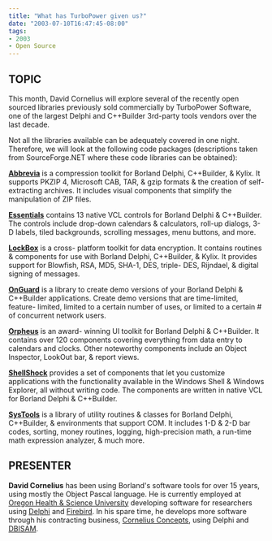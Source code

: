 ```yaml
---
title: "What has TurboPower given us?"
date: "2003-07-10T16:47:45-08:00"
tags:
- 2003
- Open Source
---
```

## TOPIC ##

This month, David Cornelius will explore several of the recently open sourced libraries previously sold commercially by TurboPower Software, one of the largest Delphi and C++Builder 3rd-party tools vendors over the last decade.

Not all the libraries available can be adequately covered in one night. Therefore, we will look at the following code packages (descriptions taken from SourceForge.NET where these code libraries can be obtained):

**[Abbrevia](http://sourceforge.net/projects/tpabbrevia)** is a compression toolkit for Borland Delphi, C++Builder, & Kylix. It supports PKZIP 4, Microsoft CAB, TAR, & gzip formats & the creation of self-extracting archives. It includes visual components that simplify the manipulation of ZIP files.

**[Essentials](http://sourceforge.net/projects/tpessence)** contains 13 native VCL controls for Borland Delphi & C++Builder. The controls include drop-down calendars & calculators, roll-up dialogs, 3-D labels, tiled backgrounds, scrolling messages, menu buttons, and more.

**[LockBox](http://sourceforge.net/projects/tplockbox)** is a cross- platform toolkit for data encryption. It contains routines & components for use with Borland Delphi, C++Builder, & Kylix. It provides support for Blowfish, RSA, MD5, SHA-1, DES, triple- DES, Rijndael, & digital signing of messages.

**[OnGuard](http://sourceforge.net/projects/tponguard)** is a library to create demo versions of your Borland Delphi & C++Builder applications. Create demo versions that are time-limited, feature- limited, limited to a certain number of uses, or limited to a certain # of concurrent network users.

**[Orpheus](http://sourceforge.net/projects/tporpheus)** is an award- winning UI toolkit for Borland Delphi & C++Builder. It contains over 120 components covering everything from data entry to calendars and clocks. Other noteworthy components include an Object Inspector, LookOut bar, & report views.

**[ShellShock](http://sourceforge.net/projects/tpshellshock)** provides a set of components that let you customize applications with the functionality available in the Windows Shell & Windows Explorer, all without writing code. The components are written in native VCL for Borland Delphi & C++Builder.

**[SysTools](http://sourceforge.net/projects/tpsystools)** is a library of utility routines & classes for Borland Delphi, C++Builder, & environments that support COM. It includes 1-D & 2-D bar codes, sorting, money routines, logging, high-precision math, a run-time math expression analyzer, & much more.

## PRESENTER ##

**David Cornelius** has been using Borland's software tools for over 15 years, using mostly the Object Pascal language. He is currently employed at [Oregon Health & Science University](http://gcrc.ohsu.edu/) developing software for researchers using [Delphi](http://www.borland.com/delphi) and [Firebird](http://www.firebirdsql.org/).  In his spare time, he develops more software through his contracting business, [Cornelius Concepts](http://corneliusconcepts.com), using Delphi and [DBISAM](http://www.elevatesoft.com/prodinfo.htm).
